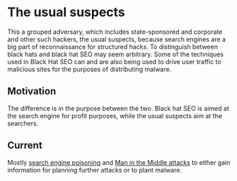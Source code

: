 # The usual suspects

This a grouped adversary, which includes state-sponsored and corporate and other such hackers, the usual suspects, because search engines are a big part of reconnaissance for structured hacks. To distinguish between black hats and black hat SEO may seem arbitrary. Some of the techniques used in Black Hat SEO can and are also being used to drive user traffic to malicious sites for the purposes of distributing malware. 

## Motivation
The difference is in the purpose between the two. Black hat SEO is aimed at the search engine for profit purposes, while the usual suspects aim at the searchers.

## Current

Mostly [search engine poisoning](se/attacks/Search-engine-poisoning.md) and [Man in the Middle attacks](se/attacks/Man-in-the-Middle-attack.md) to either gain information for planning further attacks or to plant malware.

